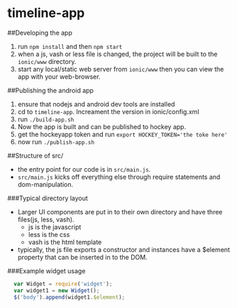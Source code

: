 timeline-app
============

##Developing the app
  1. run `npm install` and then `npm start`
  2. when a js, vash or less file is changed, the project will be built to the `ionic/www` directory.
  3. start any local/static web server from `ionic/www` then you can view the app with your web-browser.

##Publishing the android app
  1. ensure that nodejs and android dev tools are installed
  2. cd to `timeline-app`.  Increament the version in ionic/config.xml 
  3. run `./build-app.sh`
  4. Now the app is built and can be published to hockey app.
  3. get the hockeyapp token and run `export HOCKEY_TOKEN='the toke here'`
  4. now run `./publish-app.sh`

##Structure of src/
- the entry point for our code is in `src/main.js`.
- `src/main.js` kicks off everything else through require statements and dom-manipulation. 

###Typical directory layout
- Larger UI components are put in to their own directory and have three files(js, less, vash).
  - js is the javascript
  - less is the css
  - vash is the html template
- typically, the js file exports a constructor and instances have a $element property that can be inserted in to the DOM.

###Example widget usage
  ```js
    var Widget = require('widget');
    var widget1 = new Widget();
    $('body').append(widget1.$element);
  ```
